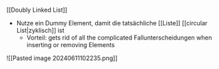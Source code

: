[[Doubly Linked List]]
- Nutze ein Dummy Element, damit die tatsächliche [[Liste]] [[circular List|zyklisch]] ist
	- Vorteil: gets rid of all the complicated Fallunterscheidungen when inserting or removing Elements

![[Pasted image 20240611102235.png]]

